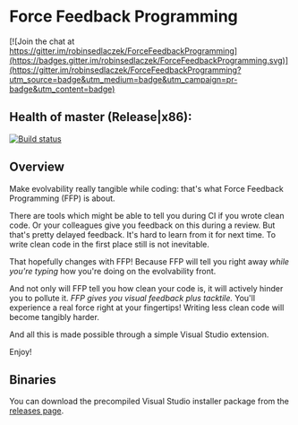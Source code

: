# Force Feedback Programming

[![Join the chat at https://gitter.im/robinsedlaczek/ForceFeedbackProgramming](https://badges.gitter.im/robinsedlaczek/ForceFeedbackProgramming.svg)](https://gitter.im/robinsedlaczek/ForceFeedbackProgramming?utm_source=badge&utm_medium=badge&utm_campaign=pr-badge&utm_content=badge)

## Health of master (Release|x86): 

[![Build status](https://ci.appveyor.com/api/projects/status/mrnvhtnf9k2xrs4g/branch/master?svg=true)](https://ci.appveyor.com/project/robinsedlaczek/forcefeedbackprogramming/branch/master)

## Overview

Make evolvability really tangible while coding: that's what Force Feedback Programming (FFP) is about.

There are tools which might be able to tell you during CI if you wrote clean code. Or your colleagues give you feedback on this during a review. But that's pretty delayed feedback. It's hard to learn from it for next time. To write clean code in the first place still is not inevitable.

That hopefully changes with FFP! Because FFP will tell you right away _while you're typing_ how you're doing on the evolvability front.

And not only will FFP tell you how clean your code is, it will actively hinder you to pollute it. _FFP gives you visual feedback plus tacktile._ You'll experience a real force right at your fingertips! Writing less clean code will become tangibly harder.

And all this is made possible through a simple Visual Studio extension.

Enjoy!

## Binaries

You can download the precompiled Visual Studio installer package from the [releases page](https://github.com/robinsedlaczek/ForceFeedbackProgramming/releases/ "Visual Studio Installer Package releases").
